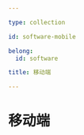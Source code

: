 ```yaml
---

type: collection

id: software-mobile

belong:
  id: software

title: 移动端

---
```


# 移动端

<ShowBreadcrumb />

<ShowResources/>
